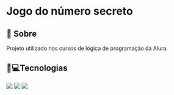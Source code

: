<h1>Jogo do número secreto</h1>

<h2> 👀 Sobre</h2>
<p>Projeto utilizado nos cursos de lógica de programação da Alura.</p>

## 🔌💻Tecnologias
<div>
  <img src="https://img.shields.io/badge/HTML-239120?style=for-the-badge&logo=html5&logoColor=white">
  <img src="https://img.shields.io/badge/CSS-239120?&style=for-the-badge&logo=css3&logoColor=white">
  <img src="https://img.shields.io/badge/JavaScript-F7DF1E?style=for-the-badge&logo=javascript&logoColor=black">
</div>
